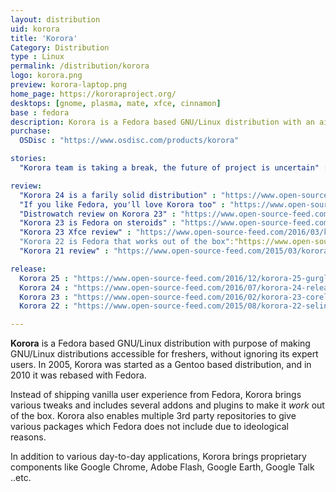 ```yaml
---
layout: distribution
uid: korora
title: 'Korora'
Category: Distribution
type : Linux
permalink: /distribution/korora
logo: korora.png
preview: korora-laptop.png
home_page: https://kororaproject.org/
desktops: [gnome, plasma, mate, xfce, cinnamon]
base : fedora
description: Korora is a Fedora based GNU/Linux distribution with an aim of making GNU/Linux distributions accessible for freshers, without ignoring its expert users.
purchase:
  OSDisc : "https://www.osdisc.com/products/korora"

stories:
  "Korora team is taking a break, the future of project is uncertain" : "https://www.open-source-feed.com/2018/05/korora-team-is-taking-break-future-of.html"

review:
  "Korora 24 is a farily solid distribution" : "https://www.open-source-feed.com/2016/08/korora-24-is-fairly-solid-operating.html"
  "If you like Fedora, you'll love Korora too" : "https://www.open-source-feed.com/2016/03/if-you-like-fedora-you-will-like-korora.html"
  "Distrowatch review on Korora 23" : "https://www.open-source-feed.com/2016/03/korora-23-review.html"
  "Korora 23 is Fedora on steroids" : "https://www.open-source-feed.com/2016/06/korora-23-is-fedora-on-steroids-review.html"
  "Korora 23 Xfce review" : "https://www.open-source-feed.com/2016/03/korora-23-xfce-review.html"
  "Korora 22 is Fedora that works out of the box":"https://www.open-source-feed.com/2015/08/korora-22-fedora-that-works-right-out.html"
  "Korora 21 review" : "https://www.open-source-feed.com/2015/03/korora-21-darla-review.html"

release:
  Korora 25 : "https://www.open-source-feed.com/2016/12/korora-25-gurgle-released-in-5.html"
  Korora 24 : "https://www.open-source-feed.com/2016/07/korora-24-released.html"
  Korora 23 : "https://www.open-source-feed.com/2016/02/korora-23-corel-released.html"
  Korora 22 : "https://www.open-source-feed.com/2015/08/korora-22-selina-released.html"

---
```


**Korora** is a Fedora based GNU/Linux distribution with purpose of making GNU/Linux distributions accessible for freshers, without ignoring its expert users. In 2005, Korora was started as a Gentoo based distribution, and in 2010 it was rebased with Fedora.

Instead of shipping vanilla user experience from Fedora, Korora brings various tweaks and includes several addons and plugins to make it *work* out of the box. Korora also enables multiple 3rd party repositories to give various packages which Fedora does not include due to ideological reasons.

In addition to various day-to-day applications, Korora brings proprietary components like Google Chrome, Adobe Flash, Google Earth, Google Talk ..etc. 
